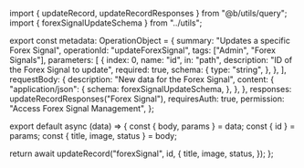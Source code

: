 import { updateRecord, updateRecordResponses } from "@b/utils/query";
import { forexSignalUpdateSchema } from "../utils";

export const metadata: OperationObject = {
  summary: "Updates a specific Forex Signal",
  operationId: "updateForexSignal",
  tags: ["Admin", "Forex Signals"],
  parameters: [
    {
      index: 0,
      name: "id",
      in: "path",
      description: "ID of the Forex Signal to update",
      required: true,
      schema: {
        type: "string",
      },
    },
  ],
  requestBody: {
    description: "New data for the Forex Signal",
    content: {
      "application/json": {
        schema: forexSignalUpdateSchema,
      },
    },
  },
  responses: updateRecordResponses("Forex Signal"),
  requiresAuth: true,
  permission: "Access Forex Signal Management",
};

export default async (data) => {
  const { body, params } = data;
  const { id } = params;
  const { title, image, status } = body;

  return await updateRecord("forexSignal", id, {
    title,
    image,
    status,
  });
};
